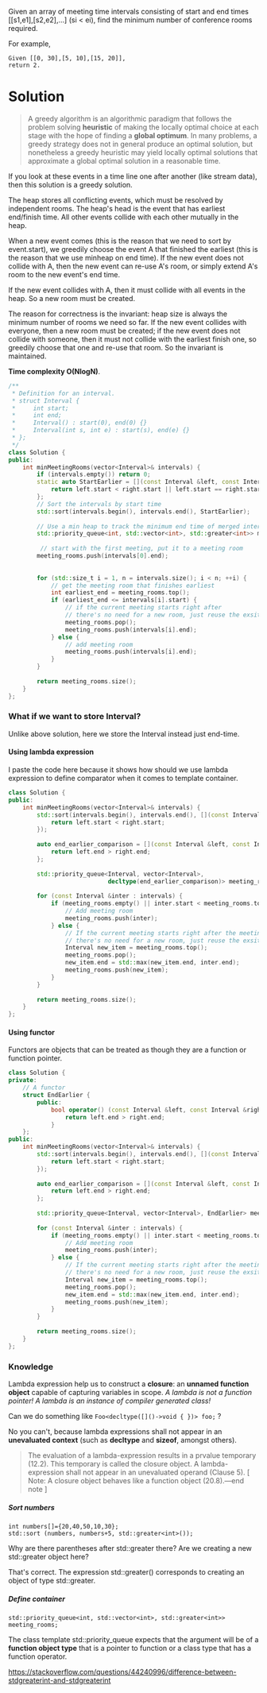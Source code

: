 Given an array of meeting time intervals consisting of start and end times [[s1,e1],[s2,e2],...] (si < ei), find the minimum number of conference rooms required.

For example,
```
Given [[0, 30],[5, 10],[15, 20]],
return 2.
```
# Solution

> A greedy algorithm is an algorithmic paradigm that follows the problem solving __heuristic__ of making the locally optimal choice at each stage with the hope of finding a __global optimum__. In many problems, a greedy strategy does not in general produce an optimal solution, but nonetheless a greedy heuristic may yield locally optimal solutions that approximate a global optimal solution in a reasonable time.

If you look at these events in a time line one after another (like stream data), then this solution is a greedy solution.

The heap stores all conflicting events, which must be resolved by independent rooms. The heap's head is the event that has earliest end/finish time. All other events collide with each other mutually in the heap.

When a new event comes (this is the reason that we need to sort by event.start), we greedily choose the event A that finished the earliest (this is the reason that we use minheap on end time). If the new event does not collide with A, then the new event can re-use A's room, or simply extend A's room to the new event's end time.

If the new event collides with A, then it must collide with all events in the heap. So a new room must be created.

The reason for correctness is the invariant: heap size is always the minimum number of rooms we need so far. If the new event collides with everyone, then a new room must be created; if the new event does not collide with someone, then it must not collide with the earliest finish one, so greedily choose that one and re-use that room. So the invariant is maintained.

__Time complexity O(NlogN)__.

```cpp
/**
 * Definition for an interval.
 * struct Interval {
 *     int start;
 *     int end;
 *     Interval() : start(0), end(0) {}
 *     Interval(int s, int e) : start(s), end(e) {}
 * };
 */
class Solution {
public:
    int minMeetingRooms(vector<Interval>& intervals) {
        if (intervals.empty()) return 0;
        static auto StartEarlier = [](const Interval &left, const Interval &right){
            return left.start < right.start || left.start == right.start && left.end < right.end;
        };
        // Sort the intervals by start time
        std::sort(intervals.begin(), intervals.end(), StartEarlier);
        
        // Use a min heap to track the minimum end time of merged intervals
        std::priority_queue<int, std::vector<int>, std::greater<int>> meeting_rooms;
        
         // start with the first meeting, put it to a meeting room
        meeting_rooms.push(intervals[0].end);
        
        
        for (std::size_t i = 1, n = intervals.size(); i < n; ++i) {
            // get the meeting room that finishes earliest
            int earliest_end = meeting_rooms.top();
            if (earliest_end <= intervals[i].start) { 
                // if the current meeting starts right after 
                // there's no need for a new room, just reuse the exsiting one
                meeting_rooms.pop();
                meeting_rooms.push(intervals[i].end);
            } else { 
                // add meeting room
                meeting_rooms.push(intervals[i].end);
            }
        }
        
        return meeting_rooms.size();
    }
};
```

### What if we want to store Interval?

Unlike above solution, here we store the Interval instead just end-time.

#### Using lambda expression

I paste the code here because it shows how should we use lambda expression to define comparator when it comes to template container.

```cpp
class Solution {
public:
    int minMeetingRooms(vector<Interval>& intervals) {
        std::sort(intervals.begin(), intervals.end(), [](const Interval &left, const Interval &right){
            return left.start < right.start;
        });
        
        auto end_earlier_comparison = [](const Interval &left, const Interval &right) -> bool{
            return left.end > right.end;
        };
        
        std::priority_queue<Interval, vector<Interval>,  
                            decltype(end_earlier_comparison)> meeting_rooms(end_earlier_comparison);
        
        for (const Interval &inter : intervals) {
            if (meeting_rooms.empty() || inter.start < meeting_rooms.top().end) {
                // Add meeting room
                meeting_rooms.push(inter);
            } else {
                // If the current meeting starts right after the meeting room ending earliest,
                // there's no need for a new room, just reuse the exsiting one
                Interval new_item = meeting_rooms.top();
                meeting_rooms.pop();
                new_item.end = std::max(new_item.end, inter.end);
                meeting_rooms.push(new_item);
            }
        }
        
        return meeting_rooms.size();
    }
};
```

#### Using functor

Functors are objects that can be treated as though they are a function or function pointer. 

```cpp
class Solution {
private:
    // A functor
    struct EndEarlier {
        public:
            bool operator() (const Interval &left, const Interval &right){
                return left.end > right.end;
            }
    };
public:
    int minMeetingRooms(vector<Interval>& intervals) {
        std::sort(intervals.begin(), intervals.end(), [](const Interval &left, const Interval &right){
            return left.start < right.start;
        });
        
        auto end_earlier_comparison = [](const Interval &left, const Interval &right) -> bool{
            return left.end > right.end;
        };
        
        std::priority_queue<Interval, vector<Interval>, EndEarlier> meeting_rooms;
        
        for (const Interval &inter : intervals) {
            if (meeting_rooms.empty() || inter.start < meeting_rooms.top().end) {
                // Add meeting room
                meeting_rooms.push(inter);
            } else {
                // If the current meeting starts right after the meeting room ending earliest,
                // there's no need for a new room, just reuse the exsiting one
                Interval new_item = meeting_rooms.top();
                meeting_rooms.pop();
                new_item.end = std::max(new_item.end, inter.end);
                meeting_rooms.push(new_item);
            }
        }
        
        return meeting_rooms.size();
    }
};
```

### Knowledge

Lambda expression help us to construct a __closure__: an __unnamed function object__ capable of capturing variables in scope. _A lambda is not a function pointer! A lambda is an instance of compiler generated class!_


Can we do something like ```Foo<decltype([]()->void { })> foo;``` ?

No you can't, because lambda expressions shall not appear in an __unevaluated context__ (such as __decltype__ and __sizeof__, amongst others). 

> The evaluation of a lambda-expression results in a prvalue temporary (12.2). This temporary is called the closure object. A lambda-expression shall not appear in an unevaluated operand (Clause 5). [ Note: A closure object behaves like a function object (20.8).—end note ]

##### Sort numbers

```
int numbers[]={20,40,50,10,30};
std::sort (numbers, numbers+5, std::greater<int>());
```

Why are there parentheses after std::greater there? Are we creating a new std::greater object here?

That's correct. The expression std::greater<int>() corresponds to creating an object of type std::greater<int>.

##### Define container

```
std::priority_queue<int, std::vector<int>, std::greater<int>> meeting_rooms;
```

The class template std::priority_queue expects that the argument will be of a __function object type__ that is a pointer to function or a class type that has a function operator.


https://stackoverflow.com/questions/44240996/difference-between-stdgreaterint-and-stdgreaterint
